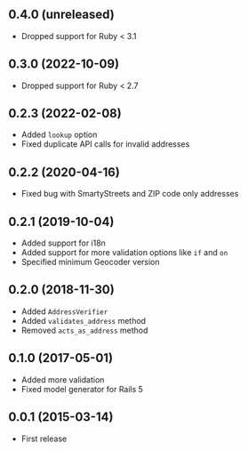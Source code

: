 ## 0.4.0 (unreleased)

- Dropped support for Ruby < 3.1

## 0.3.0 (2022-10-09)

- Dropped support for Ruby < 2.7

## 0.2.3 (2022-02-08)

- Added `lookup` option
- Fixed duplicate API calls for invalid addresses

## 0.2.2 (2020-04-16)

- Fixed bug with SmartyStreets and ZIP code only addresses

## 0.2.1 (2019-10-04)

- Added support for i18n
- Added support for more validation options like `if` and `on`
- Specified minimum Geocoder version

## 0.2.0 (2018-11-30)

- Added `AddressVerifier`
- Added `validates_address` method
- Removed `acts_as_address` method

## 0.1.0 (2017-05-01)

- Added more validation
- Fixed model generator for Rails 5

## 0.0.1 (2015-03-14)

- First release
